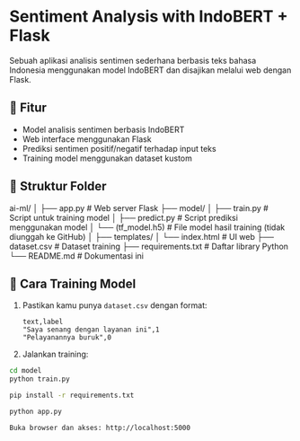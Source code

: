 # Sentiment Analysis with IndoBERT + Flask

Sebuah aplikasi analisis sentimen sederhana berbasis teks bahasa Indonesia menggunakan model IndoBERT dan disajikan melalui web dengan Flask.

## 🚀 Fitur

- Model analisis sentimen berbasis IndoBERT
- Web interface menggunakan Flask
- Prediksi sentimen positif/negatif terhadap input teks
- Training model menggunakan dataset kustom

## 📂 Struktur Folder

ai-ml/
│
├── app.py # Web server Flask
├── model/
│ ├── train.py # Script untuk training model
│ ├── predict.py # Script prediksi menggunakan model
│ └── (tf_model.h5) # File model hasil training (tidak diunggah ke GitHub)
│
├── templates/
│ └── index.html # UI web
├── dataset.csv # Dataset training
├── requirements.txt # Daftar library Python
└── README.md # Dokumentasi ini


## 🧠 Cara Training Model

1. Pastikan kamu punya `dataset.csv` dengan format:
    ```
    text,label
    "Saya senang dengan layanan ini",1
    "Pelayanannya buruk",0
    ```

2. Jalankan training:

```bash
cd model
python train.py

pip install -r requirements.txt

python app.py

Buka browser dan akses: http://localhost:5000
